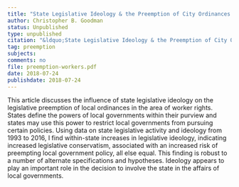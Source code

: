 ```yaml
---
title: "State Legislative Ideology & the Preemption of City Ordinances: The Case of Worker Rights Laws"
author: Christopher B. Goodman
status: Unpublished
type: unpublished
citation: "&ldquo;State Legislative Ideology & the Preemption of City Ordinances: The Case of Worker Rights Laws.&rdquo;"
tag: preemption
subjects:
comments: no
file: preemption-workers.pdf
date: 2018-07-24
publishdate: 2018-07-24
---
```


This article discusses the influence of state legislative ideology on the legislative preemption of local ordinances in the area of worker rights. States define the powers of local governments within their purview and states may use this power to restrict local governments from pursuing certain policies. Using data on state legislative activity and ideology from 1993 to 2016, I find within-state increases in legislative ideology, indicating increased legislative conservatism, associated with an increased risk of preempting local government policy, all else equal. This finding is robust to a number of alternate specifications and hypotheses. Ideology appears to play an important role in the decision to involve the state in the affairs of local governments.
